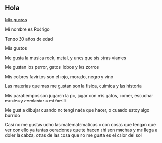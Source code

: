 ## Hola

<a href="/Mis gustos.html">Mis gustos</a>

Mi nombre es Rodrigo

Tengo 20 años de edad

Mis gustos

Me gusta la musica rock, metal, y unos que sis otras viantes

Me gustan los perror, gatos, lobos y los zorros

Mis colores faviritos  son el rojo, morado, negro y vino 

Las materias que mas me gustan son la fisica, quimica y las historia

Mis pasatiempos son jugaren la pc, jugar con mis gatos, comer, escuchar musica y comlestar a mi famili

Me gust a dibujar cuando no tengi nada que hacer, o cuando estoy algo burrido

Casi no me gustas ucho las matematematicas o con cosas que tengan que ver con ello ya tantas oeraciones que te hacen ahi son muchas y me llega a doler la cabza, otras de las cosa que no me gusta es el calor del sol

